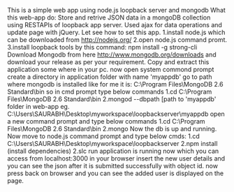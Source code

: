 This is a simple web app using node.js loopback server and mongodb
What this web-app do:
Store and retrive JSON data in a mongoDB collection using RESTAPIs of loopback app server.
Used ajax for data operations and update page with jQuery.
Let see how to set this app.
1.install node.js which can be downloaded from  http://nodejs.org/
2.open node.js command promt. 
3.install loopback tools by this command: npm install -g strong-cli 
Download Mongodb from here http://www.mongodb.org/downloads and download your release as per your requirement. 
Copy and extract this application some where in your pc.
now open system commond prompt
create a directory in application folder with name 'myappdb'
go to path where mongodb is installed like for me it is:
C:\Program Files\MongoDB 2.6 Standard\bin
so in cmd prompt type below commands 
1.cd C:\Program Files\MongoDB 2.6 Standard\bin
2.mongod --dbpath [path to 'myappdb' folder in web-app eg. C:\Users\SAURABH\Desktop\myworkspace\loopbackserver\myappdb 
open a new command prompt and type below commands
1.cd C:\Program Files\MongoDB 2.6 Standard\bin
2.mongo
Now the db is up and running.
Now move to node.js command prompt and type below cmds:
1.cd C:\Users\SAURABH\Desktop\myworkspace\loopbackserver
2.npm install (install dependencies)
2.slc run
application is running now which you can access from localhost:3000 in your browser
insert the new user details and you can see the json after it is submitted successfully with object id.
now press back on browser and you can see the added user is displayed on the page.
